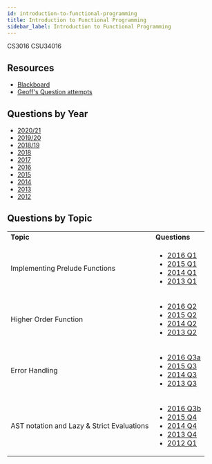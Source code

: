```yaml
---
id: introduction-to-functional-programming
title: Introduction to Functional Programming
sidebar_label: Introduction to Functional Programming
---
```

CS3016
CSU34016

## Resources

-   [Blackboard](https://tcd.blackboard.com/webapps/blackboard/execute/announcement?method=search&context=course_entry&course_id=_52399_1&handle=announcements_entry&mode=view)
-   [Geoff's Question attempts](https://github.com/nating/personal-notes/blob/master/third-year/functional-programming/CS3016-exams.hs)

## Questions by Year

-   [2020/21](https://www.tcd.ie/academicregistry/exams/assets/local/past-papers%20202021/CSU/CSU34016-1.pdf)
-   [2019/20](https://www.tcd.ie/academicregistry/exams/assets/local/past%20papers201920/CSU/CSU34016-1.PDF)
-   [2018/19](https://www.tcd.ie/academicregistry/exams/assets/local/past-papers2019/Semester%201%20Papers/CS/CS3016-1.pdf)
-   [2018](https://www.tcd.ie/academicregistry/exams/assets/local/past-papers2018/CS/CS3016-1%20Edited.pdf)
-   [2017](https://www.tcd.ie/academicregistry/exams/assets/local/past-papers2017/CS/CS3016-1.PDF)
-   [2016](https://www.tcd.ie/academicregistry/exams/assets/local/past-papers2016/CS/CS3016-1.PDF)
-   [2015](https://www.tcd.ie/academicregistry/exams/assets/local/past-papers2015/CS/CS3016-1.PDF)
-   [2014](https://www.tcd.ie/academicregistry/exams/assets/local/past-papers2014/CS/CS30161.pdf)
-   [2013](https://www.tcd.ie/academicregistry/exams/assets/local/past-papers2013/CS/CS30161.pdf)
-   [2012](https://www.tcd.ie/Local/Exam_Papers/2012/XC/XCS30161.pdf)

## Questions by Topic

<table className="examQuestions">
      <tbody><tr>
          <td><strong>Topic</strong></td>
          <td><strong>Questions</strong></td>
      </tr>
      <tr>
          <td>Implementing Prelude Functions</td>
          <td>
              <ul className="questions">
          <li><a href="https://www.tcd.ie/academicregistry/exams/assets/local/past-papers2016/CS/CS3016-1.PDF#page=2">2016 Q1</a></li>
          <li><a href="https://www.tcd.ie/academicregistry/exams/assets/local/past-papers2015/CS/CS3016-1.PDF#page=2">2015 Q1</a></li>
          <li><a href="https://www.tcd.ie/academicregistry/exams/assets/local/past-papers2014/CS/CS30161.pdf#page=2">2014 Q1</a></li>
          <li><a href="https://www.tcd.ie/academicregistry/exams/assets/local/past-papers2013/CS/CS30161.pdf#page=2">2013 Q1</a></li>
              </ul>
          </td>
      </tr>
      <tr>
          <td>Higher Order Function</td>
          <td>
              <ul className="questions">
          <li><a href="https://www.tcd.ie/academicregistry/exams/assets/local/past-papers2016/CS/CS3016-1.PDF#page=3">2016 Q2</a></li>
          <li><a href="https://www.tcd.ie/academicregistry/exams/assets/local/past-papers2015/CS/CS3016-1.PDF#page=3">2015 Q2</a></li>
          <li><a href="https://www.tcd.ie/academicregistry/exams/assets/local/past-papers2014/CS/CS30161.pdf#page=3">2014 Q2</a></li>
          <li><a href="https://www.tcd.ie/academicregistry/exams/assets/local/past-papers2013/CS/CS30161.pdf#page=3">2013 Q2</a></li>
              </ul>
          </td>
      </tr>
      <tr>
          <td>Error Handling</td>
          <td>
              <ul className="questions">
          <li><a href="https://www.tcd.ie/academicregistry/exams/assets/local/past-papers2016/CS/CS3016-1.PDF#page=4">2016 Q3a</a></li>
          <li><a href="https://www.tcd.ie/academicregistry/exams/assets/local/past-papers2015/CS/CS3016-1.PDF#page=4">2015 Q3</a></li>
          <li><a href="https://www.tcd.ie/academicregistry/exams/assets/local/past-papers2014/CS/CS30161.pdf#page=4">2014 Q3</a></li>
          <li><a href="https://www.tcd.ie/academicregistry/exams/assets/local/past-papers2013/CS/CS30161.pdf#page=4">2013 Q3</a></li>
              </ul>
          </td>
      </tr>
      <tr>
          <td>AST notation and Lazy & Strict Evaluations</td>
          <td>
              <ul className="questions">
          <li><a href="https://www.tcd.ie/academicregistry/exams/assets/local/past-papers2016/CS/CS3016-1.PDF#page=4&zoom=0,0,700">2016 Q3b</a></li>
          <li><a href="https://www.tcd.ie/academicregistry/exams/assets/local/past-papers2015/CS/CS3016-1.PDF#page=5">2015 Q4</a></li>
          <li><a href="https://www.tcd.ie/academicregistry/exams/assets/local/past-papers2014/CS/CS30161.pdf#page=5">2014 Q4</a></li>
          <li><a href="https://www.tcd.ie/academicregistry/exams/assets/local/past-papers2013/CS/CS30161.pdf#page=5">2013 Q4</a></li>
          <li><a href="https://www.tcd.ie/Local/Exam_Papers/2012/XC/XCS30161.pdf#page=2">2012 Q1</a></li>
              </ul>
          </td>
      </tr>
  </tbody></table>
